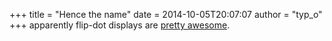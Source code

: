 +++
title = "Hence the name"
date = 2014-10-05T20:07:07
author = "typ_o"
+++
apparently flip-dot displays are [pretty
awesome](http://www.flipdots.com/advantages.html).
